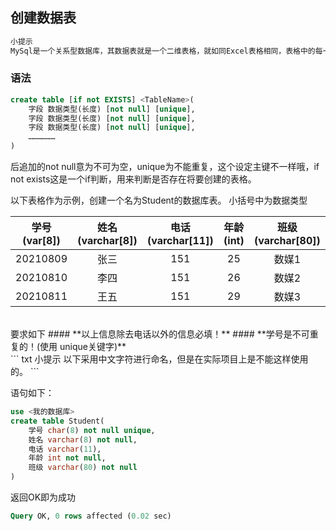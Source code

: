 ## 创建数据表


``` txt
小提示
MySql是一个关系型数据库，其数据表就是一个二维表格，就如同Excel表格相同，表格中的每一列成为字段。
```
### 语法
``` sql
create table [if not EXISTS] <TableName>(
    字段 数据类型(长度) [not null] [unique],
    字段 数据类型(长度) [not null] [unique],
    字段 数据类型(长度) [not null] [unique],
    ………………
)

```
后追加的not null意为不可为空，unique为不能重复，这个设定主键不一样哦，if not exists这是一个if判断，用来判断是否存在将要创建的表格。

以下表格作为示例，创建一个名为Student的数据库表。
小括号中为数据类型

学号(var[8])|姓名(varchar[8]) | 电话(varchar[11]) | 年龄(int) | 班级(varchar[80]) |
:-:|:-:|:-:|:-:|:-:
20210809|张三|151|25|数媒1|
20210810|李四|151|26|数媒2|
20210811|王五|151|29|数媒3|
<br/>
要求如下
#### **以上信息除去电话以外的信息必填！**
#### **学号是不可重复的！(使用 unique关键字)**
<br/>
``` txt
小提示
以下采用中文字符进行命名，但是在实际项目上是不能这样使用的。
```

语句如下：
``` Sql
use <我的数据库>
create table Student(
    学号 char(8) not null unique,
    姓名 varchar(8) not null,
    电话 varchar(11),
    年龄 int not null,
    班级 varchar(80) not null
)
```

返回OK即为成功
``` sql 
Query OK, 0 rows affected (0.02 sec)
```
